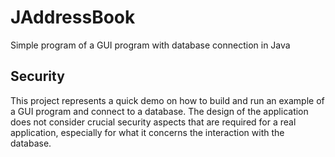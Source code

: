 # JAddressBook
Simple program of a GUI program with database connection in Java

## Security
This project represents a quick demo on how to build and run an example of a GUI program and connect to a database. The design of the application does not consider crucial security aspects that are required for a real application, especially for what it concerns the interaction with the database. 
